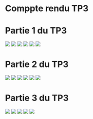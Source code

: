 <h1>Comppte rendu TP3</h1>
<h1>Partie 1 du TP3</h1>
<img src="capture/tablpatient.png">
<img src="capture/repositorypatient.png">
<img src="capture/patientcontolleur.png">
<img src="capture/patientaffiche.png">
<img src="capture/capturetp3.png">
<img src="capture/index.png">
<h1>Partie 2 du TP3</h1>
<img src="capture/menup2.png">
<img src="capture/capp2.png">
<img src="capture/editp2.png">
<img src="capture/formp2.png">
<img src="capture/modif.png">
<img src="capture/patientaffichge.png">
<h1>Partie 3 du TP3</h1>

<img src="capture/securite.png">
<img src="capture/jdbc.png">
<img src="capture/role.png">
<img src="capture/user.png">
<img src="capture/admin.png">
 
